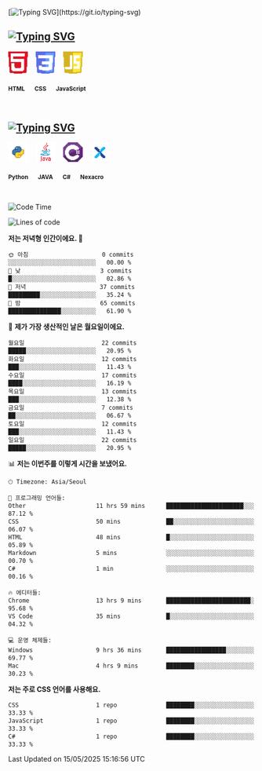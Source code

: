 <!--타이틀-->
[![Typing SVG](https://readme-typing-svg.demolab.com?font=Doto&pause=1000&color=FFFFFF&width=435&lines=Happy+Coding!)](https://git.io/typing-svg)

<!-- 💻 내가 할 수 있는 것 -->
## [![Typing SVG](https://readme-typing-svg.demolab.com?font=Doto&pause=1000&color=FFFFFF&repeat=false&width=435&lines=%F0%9F%92%BB+What+I+Can+Do)](https://git.io/typing-svg)

<p align="">
  <img src="https://raw.githubusercontent.com/BinHyun/BinHyun/main/assets/icons/HTML5.png" width="40" title="HTML" />
  &nbsp;&nbsp;
  <img src="https://raw.githubusercontent.com/BinHyun/BinHyun/main/assets/icons/CSS.png" width="40" title="CSS" />
  &nbsp;&nbsp;
  <img src="https://raw.githubusercontent.com/BinHyun/BinHyun/main/assets/icons/JS.png" width="40" title="JavaScript" />
  &nbsp;&nbsp;
</p>

<p align="">
  <sub><b>HTML</b></sub> &nbsp;&nbsp;&nbsp;
  <sub><b>CSS</b></sub> &nbsp;&nbsp;&nbsp;
  <sub><b>JavaScript</b></sub> &nbsp;&nbsp;&nbsp;
</p>

<br>

<!-- 🛠 경험해 본 기술들 -->
## [![Typing SVG](https://readme-typing-svg.demolab.com?font=Doto&pause=1000&color=FFFFFF&repeat=false&width=435&lines=%F0%9F%9B%A0+Technologies+I've+Used)](https://git.io/typing-svg)

<p align="">
  <img src="https://raw.githubusercontent.com/BinHyun/BinHyun/main/assets/icons/PYTHON.png" width="40" title="Python" />
  &nbsp;&nbsp;
  <img src="https://raw.githubusercontent.com/BinHyun/BinHyun/main/assets/icons/JAVA.png" width="40" title="JAVA" />
  &nbsp;&nbsp;
  <img src="https://raw.githubusercontent.com/BinHyun/BinHyun/main/assets/icons/C_Sharp_icon.png" width="40" title="C#" />
  &nbsp;&nbsp;
  <img src="https://raw.githubusercontent.com/BinHyun/BinHyun/main/assets/icons/nexacro.png" width="40" title="Nexacro" />
</p>

<p align="">
  <sub><b>Python</b></sub> &nbsp;&nbsp;&nbsp;
  <sub><b>JAVA</b></sub> &nbsp;&nbsp;&nbsp;
  <sub><b>C#</b></sub> &nbsp;&nbsp;&nbsp;
  <sub><b>Nexacro</b></sub> &nbsp;&nbsp;&nbsp;
</p>

<br>

<!--START_SECTION:waka-->
![Code Time](http://img.shields.io/badge/Code%20Time-87%20hrs%2033%20mins-blue)

![Lines of code](https://img.shields.io/badge/%EC%A0%80%EB%8A%94%20%EC%97%AC%ED%83%9C%EA%B9%8C%EC%A7%80%20-1.2%20million%20%EC%A4%84%EC%9D%98%20%EC%BD%94%EB%93%9C%EB%A5%BC%20%EC%9E%91%EC%84%B1%ED%96%88%EC%96%B4%EC%9A%94.-blue)

**저는 저녁형 인간이에요. 🦉** 

```text
🌞 아침                     0 commits           ░░░░░░░░░░░░░░░░░░░░░░░░░   00.00 % 
🌆 낮　                     3 commits           █░░░░░░░░░░░░░░░░░░░░░░░░   02.86 % 
🌃 저녁                     37 commits          █████████░░░░░░░░░░░░░░░░   35.24 % 
🌙 밤　                     65 commits          ███████████████░░░░░░░░░░   61.90 % 
```
📅 **제가 가장 생산적인 날은 월요일이에요.** 

```text
월요일                      22 commits          █████░░░░░░░░░░░░░░░░░░░░   20.95 % 
화요일                      12 commits          ███░░░░░░░░░░░░░░░░░░░░░░   11.43 % 
수요일                      17 commits          ████░░░░░░░░░░░░░░░░░░░░░   16.19 % 
목요일                      13 commits          ███░░░░░░░░░░░░░░░░░░░░░░   12.38 % 
금요일                      7 commits           ██░░░░░░░░░░░░░░░░░░░░░░░   06.67 % 
토요일                      12 commits          ███░░░░░░░░░░░░░░░░░░░░░░   11.43 % 
일요일                      22 commits          █████░░░░░░░░░░░░░░░░░░░░   20.95 % 
```


📊 **저는 이번주를 이렇게 시간을 보냈어요.** 

```text
🕑︎ Timezone: Asia/Seoul

💬 프로그래밍 언어들: 
Other                    11 hrs 59 mins      ██████████████████████░░░   87.12 % 
CSS                      50 mins             ██░░░░░░░░░░░░░░░░░░░░░░░   06.07 % 
HTML                     48 mins             █░░░░░░░░░░░░░░░░░░░░░░░░   05.89 % 
Markdown                 5 mins              ░░░░░░░░░░░░░░░░░░░░░░░░░   00.70 % 
C#                       1 min               ░░░░░░░░░░░░░░░░░░░░░░░░░   00.16 % 

🔥 에디터들: 
Chrome                   13 hrs 9 mins       ████████████████████████░   95.68 % 
VS Code                  35 mins             █░░░░░░░░░░░░░░░░░░░░░░░░   04.32 % 

💻 운영 체제들: 
Windows                  9 hrs 36 mins       █████████████████░░░░░░░░   69.77 % 
Mac                      4 hrs 9 mins        ████████░░░░░░░░░░░░░░░░░   30.23 % 
```

**저는 주로 CSS 언어를 사용해요.** 

```text
CSS                      1 repo              ████████░░░░░░░░░░░░░░░░░   33.33 % 
JavaScript               1 repo              ████████░░░░░░░░░░░░░░░░░   33.33 % 
C#                       1 repo              ████████░░░░░░░░░░░░░░░░░   33.33 % 
```




 Last Updated on 15/05/2025 15:16:56 UTC
<!--END_SECTION:waka-->

